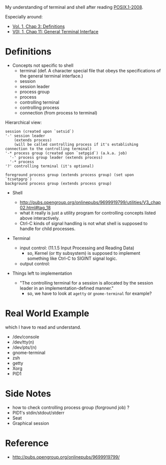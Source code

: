 <!--
{
  "title": "Posix Shell and Terminal",
  "date": "2017-04-05T22:23:23+09:00",
  "category": "",
  "tags": ["posix", "shell", "tty"],
  "draft": true
}
-->

My understanding of terminal and shell after reading [POSIX.1-2008](http://pubs.opengroup.org/onlinepubs/9699919799/nframe.html).

Especially around:

- [Vol. 1, Chap 3: Definitions](http://pubs.opengroup.org/onlinepubs/9699919799/basedefs/V1_chap03.html)
- [V0l, 1, Chap 11: General Terminal Interface](http://pubs.opengroup.org/onlinepubs/9699919799/basedefs/V1_chap11.html)

# Definitions

- Concepts not specific to shell
  - terminal (def. A character special file that obeys the specifications of the general terminal interface.)
  - session
  - session leader
  - process group
  - process
  - controlling terminal
  - controlling process
  - connection (from process to terminal)

Hierarchical view:

```
session (created upon `setsid`)
'-' session leader
    (extends process)
    (will be called controlling process if it's establishing connection to the controlling terminal)
'-* process group (created upon `setpgid`) (a.k.a. job)
  '-' process group leader (extends process)
  '-* process
'?' controlling terminal (it's optional)

foreground process group (extends process group) (set upon `tcsetpgrp`)
background process group (extends process group)
```

- Shell
  - http://pubs.opengroup.org/onlinepubs/9699919799/utilities/V3_chap02.html#tag_18
  - what it really is just a utility program for controlling concepts listed above interactively.
  - Ctrl-C kinds of signal handling is not what shell is supposed to handle for child processes.

- Terminal
  - input control: (11.1.5 Input Processing and Reading Data)
      - so, Kernel (or tty subsystem) is supposed to implement something like Ctrl-C to SIGINT signal logic.
  - output control:

- Things left to implementation
  - "The controlling terminal for a session is allocated by the session leader in an implementation-defined manner."
      - so, we have to look at `agetty` or `gnome-terminal` for example?


# Real World Example

which I have to read and understand.

- /dev/console
- /dev/tty(n)
- /dev/pts/(n)
- gnome-terminal
- zsh
- getty
- Xorg
- PID1


# Side Notes

- how to check controlling process group (forground job) ?
- PID1's stdin/stdout/stderr
- Seat
- Graphical session

# Reference

- http://pubs.opengroup.org/onlinepubs/9699919799/
